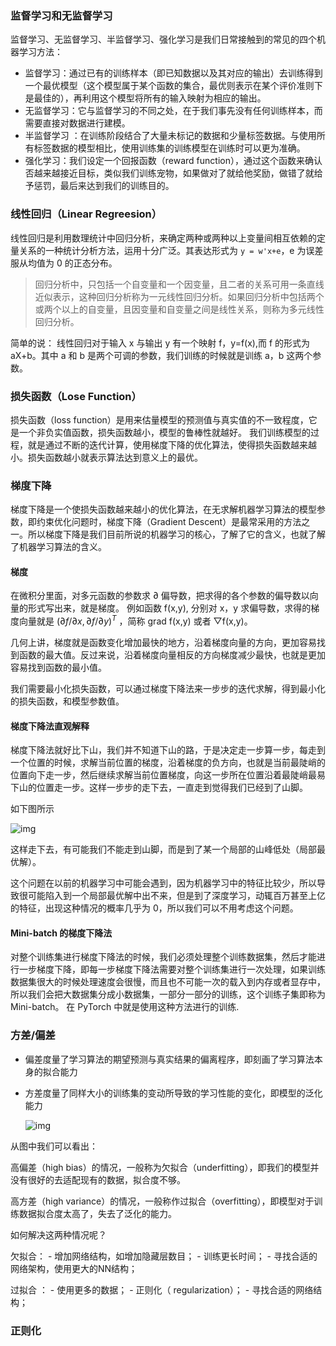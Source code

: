 ### 监督学习和无监督学习

监督学习、无监督学习、半监督学习、强化学习是我们日常接触到的常见的四个机器学习方法：

- 监督学习：通过已有的训练样本（即已知数据以及其对应的输出）去训练得到一个最优模型（这个模型属于某个函数的集合，最优则表示在某个评价准则下是最佳的），再利用这个模型将所有的输入映射为相应的输出。
- 无监督学习：它与监督学习的不同之处，在于我们事先没有任何训练样本，而需要直接对数据进行建模。
- 半监督学习 ：在训练阶段结合了大量未标记的数据和少量标签数据。与使用所有标签数据的模型相比，使用训练集的训练模型在训练时可以更为准确。
- 强化学习：我们设定一个回报函数（reward function），通过这个函数来确认否越来越接近目标，类似我们训练宠物，如果做对了就给他奖励，做错了就给予惩罚，最后来达到我们的训练目的。



### 线性回归（Linear Regreesion）

线性回归是利用数理统计中回归分析，来确定两种或两种以上变量间相互依赖的定量关系的一种统计分析方法，运用十分广泛。其表达形式为 `y = w'x+e`，e 为误差服从均值为 0 的正态分布。

> 回归分析中，只包括一个自变量和一个因变量，且二者的关系可用一条直线近似表示，这种回归分析称为一元线性回归分析。如果回归分析中包括两个或两个以上的自变量，且因变量和自变量之间是线性关系，则称为多元线性回归分析。

简单的说： 线性回归对于输入 x 与输出 y 有一个映射 f，y=f(x),而 f 的形式为 aX+b。其中 a 和 b 是两个可调的参数，我们训练的时候就是训练 a，b 这两个参数。



### 损失函数（Lose Function）

损失函数（loss function）是用来估量模型的预测值与真实值的不一致程度，它是一个非负实值函数，损失函数越小，模型的鲁棒性就越好。 我们训练模型的过程，就是通过不断的迭代计算，使用梯度下降的优化算法，使得损失函数越来越小。损失函数越小就表示算法达到意义上的最优。



### 梯度下降

梯度下降是一个使损失函数越来越小的优化算法，在无求解机器学习算法的模型参数，即约束优化问题时，梯度下降（Gradient Descent）是最常采用的方法之一。所以梯度下降是我们目前所说的机器学习的核心，了解了它的含义，也就了解了机器学习算法的含义。

#### 梯度

在微积分里面，对多元函数的参数求 ∂ 偏导数，把求得的各个参数的偏导数以向量的形式写出来，就是梯度。 例如函数 f(x,y), 分别对 x，y 求偏导数，求得的梯度向量就是 $(∂f/∂x, ∂f/∂y)^T$ ，简称 grad f(x,y) 或者 ▽f(x,y)。

几何上讲，梯度就是函数变化增加最快的地方，沿着梯度向量的方向，更加容易找到函数的最大值。反过来说，沿着梯度向量相反的方向梯度减少最快，也就是更加容易找到函数的最小值。

我们需要最小化损失函数，可以通过梯度下降法来一步步的迭代求解，得到最小化的损失函数，和模型参数值。

#### 梯度下降法直观解释

梯度下降法就好比下山，我们并不知道下山的路，于是决定走一步算一步，每走到一个位置的时候，求解当前位置的梯度，沿着梯度的负方向，也就是当前最陡峭的位置向下走一步，然后继续求解当前位置梯度，向这一步所在位置沿着最陡峭最易下山的位置走一步。这样一步步的走下去，一直走到觉得我们已经到了山脚。

如下图所示

 ![img](https://handbook.pytorch.wiki/chapter2/1.png)

这样走下去，有可能我们不能走到山脚，而是到了某一个局部的山峰低处（局部最优解）。

这个问题在以前的机器学习中可能会遇到，因为机器学习中的特征比较少，所以导致很可能陷入到一个局部最优解中出不来，但是到了深度学习，动辄百万甚至上亿的特征，出现这种情况的概率几乎为 0，所以我们可以不用考虑这个问题。

#### Mini-batch 的梯度下降法

对整个训练集进行梯度下降法的时候，我们必须处理整个训练数据集，然后才能进行一步梯度下降，即每一步梯度下降法需要对整个训练集进行一次处理，如果训练数据集很大的时候处理速度会很慢，而且也不可能一次的载入到内存或者显存中，所以我们会把大数据集分成小数据集，一部分一部分的训练，这个训练子集即称为 Mini-batch。 在 PyTorch 中就是使用这种方法进行的训练.



### 方差/偏差

- 偏差度量了学习算法的期望预测与真实结果的偏离程序，即刻画了学习算法本身的拟合能力

- 方差度量了同样大小的训练集的变动所导致的学习性能的变化，即模型的泛化能力

   ![img](https://handbook.pytorch.wiki/chapter2/5.png)

从图中我们可以看出：

高偏差（high bias）的情况，一般称为欠拟合（underfitting），即我们的模型并没有很好的去适配现有的数据，拟合度不够。 

高方差（high variance）的情况，一般称作过拟合（overfitting），即模型对于训练数据拟合度太高了，失去了泛化的能力。

如何解决这两种情况呢？

欠拟合： - 增加网络结构，如增加隐藏层数目； - 训练更长时间； - 寻找合适的网络架构，使用更大的NN结构；

过拟合 ： - 使用更多的数据； - 正则化（ regularization）； - 寻找合适的网络结构；



### 正则化





